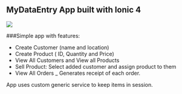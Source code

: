 ## MyDataEntry App built with Ionic 4

[![](//imgur.com/a/5QYBl0o)](https://www.youtube.com/watch?v=9bxmk_YJXiI)

###Simple app with features:

- Create Customer (name and location)
- Create Product ( ID, Quantity and Price)
- View All Customers and View all Products
- Sell Product: Select added customer and assign product to them
- View All Orders
  \_ Generates receipt of each order.

App uses custom generic service to keep items in session.
